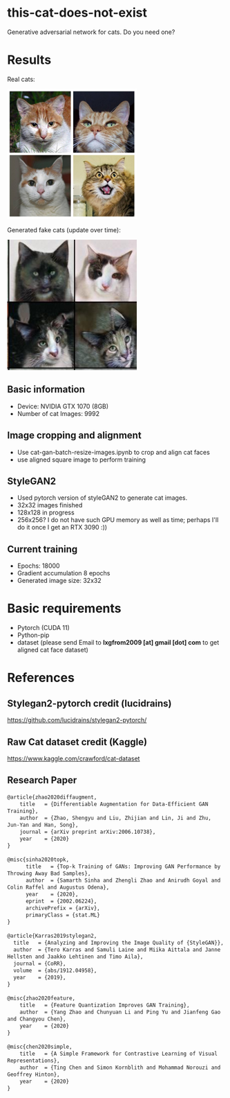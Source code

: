 # this-cat-does-not-exist
Generative adversarial network for cats. Do you need one?

# Results

Real cats:

<img src="showboard/real-square 4x4.jpg" width=300>

Generated fake cats (update over time):

<img src="showboard/10-128x128-cr.jpg" width=300>

## Basic information
- Device: NVIDIA GTX 1070 (8GB)
- Number of cat Images: 9992

## Image cropping and alignment
- Use cat-gan-batch-resize-images.ipynb to crop and align cat faces
- use aligned square image to perform training

## StyleGAN2
- Used pytorch version of styleGAN2 to generate cat images. 
- 32x32 images finished
- 128x128 in progress
- 256x256? I do not have such GPU memory as well as time; perhaps I'll do it once I get an RTX 3090  :)) 

## Current training
- Epochs: 18000
- Gradient accumulation 8 epochs
- Generated image size: 32x32

# Basic requirements
 - Pytorch (CUDA 11)
 - Python-pip
 - dataset (please send Email to **lxgfrom2009 [at] gmail [dot] com** to get aligned cat face dataset)

# References
## Stylegan2-pytorch credit (lucidrains)
https://github.com/lucidrains/stylegan2-pytorch/

## Raw Cat dataset credit (Kaggle)
https://www.kaggle.com/crawford/cat-dataset

## Research Paper
```
@article{zhao2020diffaugment,
    title   = {Differentiable Augmentation for Data-Efficient GAN Training},
    author  = {Zhao, Shengyu and Liu, Zhijian and Lin, Ji and Zhu, Jun-Yan and Han, Song},
    journal = {arXiv preprint arXiv:2006.10738},
    year    = {2020}
}

@misc{sinha2020topk,
      title   = {Top-k Training of GANs: Improving GAN Performance by Throwing Away Bad Samples},
      author  = {Samarth Sinha and Zhengli Zhao and Anirudh Goyal and Colin Raffel and Augustus Odena},
      year    = {2020},
      eprint  = {2002.06224},
      archivePrefix = {arXiv},
      primaryClass = {stat.ML}
}

@article{Karras2019stylegan2,
  title   = {Analyzing and Improving the Image Quality of {StyleGAN}},
  author  = {Tero Karras and Samuli Laine and Miika Aittala and Janne Hellsten and Jaakko Lehtinen and Timo Aila},
  journal = {CoRR},
  volume  = {abs/1912.04958},
  year    = {2019},
}

@misc{zhao2020feature,
    title   = {Feature Quantization Improves GAN Training},
    author  = {Yang Zhao and Chunyuan Li and Ping Yu and Jianfeng Gao and Changyou Chen},
    year    = {2020}
}

@misc{chen2020simple,
    title   = {A Simple Framework for Contrastive Learning of Visual Representations},
    author  = {Ting Chen and Simon Kornblith and Mohammad Norouzi and Geoffrey Hinton},
    year    = {2020}
}